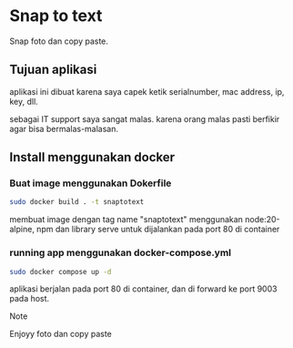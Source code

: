 # Snap to text

Snap foto dan copy paste.

## Tujuan aplikasi

aplikasi ini dibuat karena saya capek ketik serialnumber, mac address, ip, key, dll.

sebagai IT support saya sangat malas. karena orang malas pasti berfikir agar bisa bermalas-malasan.

## Install menggunakan docker

### Buat image menggunakan Dokerfile

```bash
sudo docker build . -t snaptotext
```

membuat image dengan tag name "snaptotext" menggunakan node:20-alpine, npm dan library serve untuk dijalankan pada port 80 di container

### running app menggunakan docker-compose.yml

```bash
sudo docker compose up -d
```

aplikasi berjalan pada port 80 di container, dan di forward ke port 9003 pada host.

> [!NOTE]
> Enjoyy foto dan copy paste
